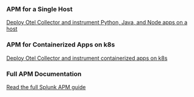 ### APM for a Single Host

[Deploy Otel Collector and instrument Python, Java, and Node apps on a host](../host/README.md)

### APM for Containerized Apps on k8s

[Deploy Otel Collector and instrument containerized apps on k8s](../k8s)

### Full APM Documentation

[Read the full Splunk APM guide](https://docs.splunk.com/Observability/apm/apm.html)